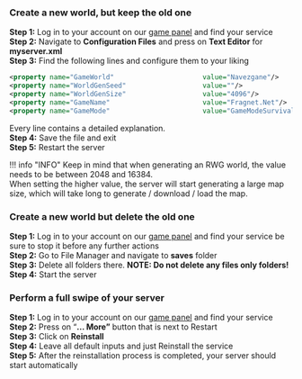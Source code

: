 ### **Create a new world, but keep the old one**

**Step 1:** Log in to your account on our [game panel](https://gamepanel.fragnet.net/) and find your service  
**Step 2:** Navigate to **Configuration Files** and press on **Text Editor** for **myserver.xml**  
**Step 3:** Find the following lines and configure them to your liking

```xml
<property name="GameWorld"						value="Navezgane"/>			<!-- RWG (see WorldGenSeed and WorldGenSize options below) or any already existing world name in the Worlds folder (currently shipping with Navezgane) -->
<property name="WorldGenSeed"					value=""/>				<!-- If RWG this is the seed for the generation of the new world. If a world with the resulting name already exists it will simply load it -->
<property name="WorldGenSize"					value="4096"/>				<!-- If RWG this controls the width and height of the created world. It is also used in combination with WorldGenSeed to create the internal RWG seed thus also creating a unique map name even if using the same WorldGenSeed. Has to be between 2048 and 16384, though large map sizes will take long to generate / download / load -->
<property name="GameName"						value="Fragnet.Net"/>			<!-- Whatever you want the game name to be. This affects the save game name as well as the seed used when placing decoration (trees etc) in the world. It does not control the generic layout of the world if creating an RWG world -->
<property name="GameMode"						value="GameModeSurvival"/>	<!-- GameModeSurvival -->
```
Every line contains a detailed explanation.  
**Step 4:** Save the file and exit  
**Step 5:** Restart the server

!!! info "INFO"
	Keep in mind that when generating an RWG world, the value needs to be between 2048 and 16384.  
	When setting the higher value, the server will start generating a large map size, which will take long to generate / download / load the map.

### Create a new world but delete the old one

**Step 1:** Log in to your account on our [game panel](https://gamepanel.fragnet.net/) and find your service be sure to stop it before any further actions  
**Step 2:** Go to File Manager and navigate to **saves** folder  
**Step 3:** Delete all folders there. **NOTE: Do not delete any files only folders!**  
**Step 4:** Start the server

### Perform a full swipe of your server

**Step 1:** Log in to your account on our [game panel](https://gamepanel.fragnet.net/) and find your service  
**Step 2:** Press on “**… More”** button that is next to Restart  
**Step 3:** Click on **Reinstall**  
**Step 4:** Leave all default inputs and just Reinstall the service  
**Step 5:** After the reinstallation process is completed, your server should start automatically